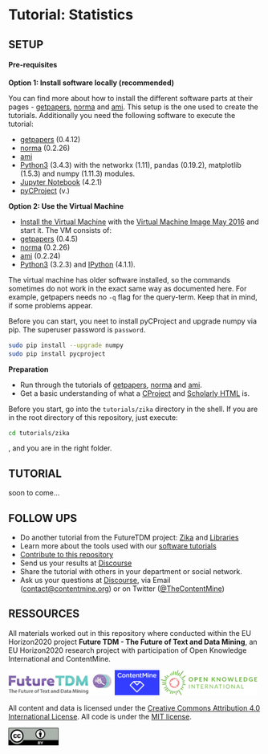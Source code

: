 # Tutorial: Statistics


## SETUP
#### Pre-requisites
**Option 1: Install software locally (recommended)**

You can find more about how to install the different software parts at their pages - [getpapers](https://github.com/ContentMine/getpapers), [norma](https://github.com/ContentMine/norma/releases) and [ami](https://github.com/ContentMine/ami/releases). This setup is the one used to create the tutorials. Additionally you need the following software to execute the tutorial:
- [getpapers](https://github.com/ContentMine/getpapers) (0.4.12)
- [norma](https://github.com/ContentMine/norma) (0.2.26)
- [ami](https://github.com/ContentMine/ami)
- [Python3](https://www.python.org/) (3.4.3) with the networkx (1.11), pandas (0.19.2), matplotlib (1.5.3) and numpy (1.11.3) modules.
- [Jupyter Notebook](http://jupyter.org/) (4.2.1)
- [pyCProject](https://github.com/ContentMine/pyCProject) (v.)

**Option 2: Use the Virtual Machine**

- [Install the Virtual Machine](https://github.com/ContentMine/workshop-resources/tree/master/software-tutorials/vms) with the [Virtual Machine Image May 2016](https://drive.google.com/open?id=0B7pJKedx9b97LTBVRmEzbzJOVlU) and start it. The VM consists of:
- [getpapers](https://github.com/ContentMine/getpapers) (0.4.5)
- [norma](https://github.com/ContentMine/norma) (0.2.26)
- [ami](https://github.com/ContentMine/ami) (0.2.24)
- [Python3](https://www.python.org/) (3.2.3) and [IPython](http://ipython.org/) (4.1.1).

The virtual machine has older software installed, so the commands sometimes do not work in the exact same way as documented here. For example, getpapers needs no ```-q``` flag for the query-term. Keep that in mind, if some problems appear.

Before you can start, you neet to install pyCProject and upgrade numpy via pip. The superuser password is ```password```.

```bash
sudo pip install --upgrade numpy
sudo pip install pycproject
```

**Preparation**
- Run through the tutorials of [getpapers](https://github.com/ContentMine/workshop-resources/tree/master/software-tutorials/cproject), [norma](https://github.com/ContentMine/workshop-resources/tree/master/software-tutorials/norma) and [ami](https://github.com/ContentMine/workshop-resources/tree/master/software-tutorials/ami).
- Get a basic understanding of what a [CProject](https://github.com/ContentMine/workshop-resources/tree/master/software-tutorials/cproject) and [Scholarly HTML](https://github.com/ContentMine/workshop-resources/tree/master/software-tutorials/sHTML) is.

Before you start, go into the ```tutorials/zika``` directory in the shell. If you are in the root directory of this repository, just execute:
```bash
cd tutorials/zika
```
, and you are in the right folder.


## TUTORIAL
soon to come...

## FOLLOW UPS

- Do another tutorial from the FutureTDM project: [Zika](tutorial/zika) and [Libraries](tutorial/libraries)
- Learn more about the tools used with our [software tutorials](https://github.com/ContentMine/workshop-resources)
- [Contribute to this repository](../README.md#contribution)
- Send us your results at [Discourse](http://discuss.contentmine.org/)
- Share the tutorial with others in your department or social network.
- Ask us your questions at [Discourse](http://discuss.contentmine.org/), via Email (contact@contentmine.org) or on Twitter ([@TheContentMine](https://twitter.com/TheContentMine))


## RESSOURCES

All materials worked out in this repository where conducted within the EU Horizon2020 project **Future TDM - The Future of Text and Data Mining**, an EU Horizon2020 research project with participation of Open Knowledge International and ContentMine. 

<a href="http://futuretdm.eu/" title=""><img src="/assets/images/logo-futuretdm.png" alt="FutureTDM" height=50 /></a> <a href="http://contentmine.org" title=""><img src="/assets/images/logo-contentmine.png" alt="ContentMine" height=50 /></a> <a href="http://okfn.org/" title="Open Knowledge International"><img src="/assets/images/logo-okf.png" alt="Open Knowledge International" height=50 /></a>

All content and data is licensed under the [Creative Commons Attribution 4.0 International License](http://creativecommons.org/licenses/by/4.0/). All code is under the [MIT license](https://opensource.org/licenses/MIT).

<img src="/assets/images/logo-ccby.png" alt="Creative Commons by" width=100 />

